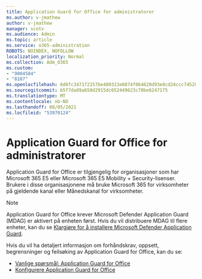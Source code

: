 ```yaml
---
title: Application Guard for Office for administratorer
ms.author: v-jmathew
author: v-jmathew
manager: scotv
ms.audience: Admin
ms.topic: article
ms.service: o365-administration
ROBOTS: NOINDEX, NOFOLLOW
localization_priority: Normal
ms.collection: Adm_O365
ms.custom:
- "9004584"
- "8187"
ms.openlocfilehash: 6d0fc347172257be489313e0874f064620d93e8cd24ccc74520954e7427bcd95
ms.sourcegitcommit: b5f7da89a650d2915dc652449623c78be6247175
ms.translationtype: MT
ms.contentlocale: nb-NO
ms.lasthandoff: 08/05/2021
ms.locfileid: "53970124"
---
```

# <a name="application-guard-for-office-for-admins"></a>Application Guard for Office for administratorer

Application Guard for Office er tilgjengelig for organisasjoner som har Microsoft 365 E5 eller Microsoft 365 E5 Mobility + Security-lisenser. Brukere i disse organisasjonene må bruke Microsoft 365 for virksomheter på gjeldende kanal eller Månedskanal for virksomheter.

> [!NOTE]
> Application Guard for Office krever Microsoft Defender Application Guard (MDAG) er aktivert på enheten først. Hvis du vil distribuere MDAG til flere enheter, kan du se [Klargjøre for å installere Microsoft Defender Application Guard](https://docs.microsoft.com/windows/security/threat-protection/microsoft-defender-application-guard/install-md-app-guard).

Hvis du vil ha detaljert informasjon om forhåndskrav, oppsett, begrensninger og feilsøking av Application Guard for Office, kan du se:

- [Vanlige spørsmål: Application Guard for Office](https://support.microsoft.com/office/application-guard-for-office-9e0fb9c2-ffad-43bf-8ba3-78f785fdba46)
- [Konfigurere Application Guard for Office](https://docs.microsoft.com/microsoft-365/security/office-365-security/install-app-guard)
